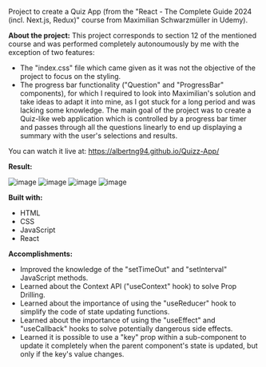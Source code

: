 Project to create a Quiz App (from the "React - The Complete Guide 2024 (incl. Next.js, Redux)" course from Maximilian Schwarzmüller in Udemy).

**About the project:** This project corresponds to section 12 of the mentioned course and was performed completely autonoumously by me with the exception of two features:
- The "index.css" file which came given as it was not the objective of the project to focus on the styling.
- The progress bar functionality ("Question" and "ProgressBar" components), for which I required to look into Maximilian's solution and take ideas to adapt it into mine, as I got stuck for a long period and was lacking some knowledge.
The main goal of the project was to create a Quiz-like web application which is controlled by a progress bar timer and passes through all the questions linearly to end up displaying a summary with the user's selections and results.

You can watch it live at: https://albertng94.github.io/Quizz-App/

**Result:**

![image](https://github.com/albertng94/Quizz-App/assets/120219974/767fce2a-30e8-4c67-a79c-33f5215543a8)
![image](https://github.com/albertng94/Quizz-App/assets/120219974/844f9c52-e102-4b0a-879c-1078bcba5e63)
![image](https://github.com/albertng94/Quizz-App/assets/120219974/6baf47d2-5acf-49d9-8920-e02918d0acc6)
![image](https://github.com/albertng94/Quizz-App/assets/120219974/7b2045e5-4dd8-42c1-ab7b-b8fe1d26f427)

**Built with:**
- HTML
- CSS
- JavaScript
- React

**Accomplishments:**
- Improved the knowledge of the "setTimeOut" and "setInterval" JavaScript methods.
- Learned about the Context API ("useContext" hook) to solve Prop Drilling.
- Learned about the importance of using the "useReducer" hook to simplify the code of state updating functions.
- Learned about the importance of using the "useEffect" and "useCallback" hooks to solve potentially dangerous side effects.
- Learned it is possible to use a "key" prop within a sub-component to update it completely when the parent component's state is updated, but only if the key's value changes.
